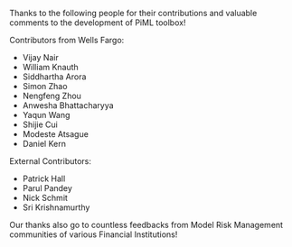 Thanks to the following people for their contributions and valuable comments to the development of PiML toolbox!

Contributors from Wells Fargo: 

- Vijay Nair
- William Knauth
- Siddhartha Arora
- Simon Zhao
- Nengfeng Zhou
- Anwesha Bhattacharyya
- Yaqun Wang
- Shijie Cui
- Modeste Atsague
- Daniel Kern
 
External Contributors:

- Patrick Hall
- Parul Pandey
- Nick Schmit
- Sri Krishnamurthy

Our thanks also go to countless feedbacks from Model Risk Management communities of various Financial Institutions! 

